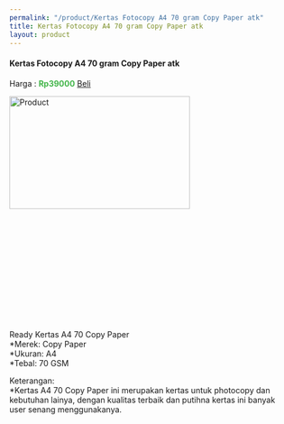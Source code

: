 ```yaml
---
permalink: "/product/Kertas Fotocopy A4 70 gram Copy Paper atk"
title: Kertas Fotocopy A4 70 gram Copy Paper atk
layout: product
---
```


#### Kertas Fotocopy A4 70 gram Copy Paper atk

Harga : <span style="color:#42b549">**Rp39000**</span>  <a class="btn btn-success" href="http://api.whatsapp.com/send?phone={{site.whatsapp}}&text=kak saya mau beli {{page.title}} () 1 buah bayarnya di kampus ia kak %3A)" style="width:100px;">Beli</a>

<image src="{{site.baseurl}}/img/Kertas Fotocopy A4 70 gram Copy Paper atk.jpg" alt="Product" width="80%" height="50%" style="max-width:400px;max-height:400px"/>

Ready Kertas A4 70 Copy Paper  
*Merek: Copy Paper  
*Ukuran: A4  
*Tebal: 70 GSM  
  
Keterangan:  
*Kertas A4 70 Copy Paper ini merupakan kertas untuk photocopy dan kebutuhan lainya, dengan kualitas terbaik dan putihna kertas ini banyak user senang menggunakanya.